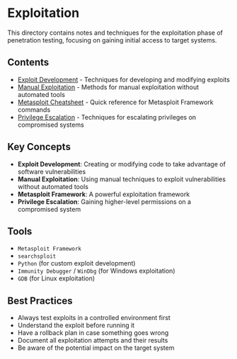 # Exploitation

This directory contains notes and techniques for the exploitation phase of penetration testing, focusing on gaining initial access to target systems.

## Contents

- [Exploit Development](exploit_development.md) - Techniques for developing and modifying exploits
- [Manual Exploitation](manual_exploitation.md) - Methods for manual exploitation without automated tools
- [Metasploit Cheatsheet](metasploit_cheatsheet.md) - Quick reference for Metasploit Framework commands
- [Privilege Escalation](privilege_escalation/) - Techniques for escalating privileges on compromised systems

## Key Concepts

- **Exploit Development**: Creating or modifying code to take advantage of software vulnerabilities
- **Manual Exploitation**: Using manual techniques to exploit vulnerabilities without automated tools
- **Metasploit Framework**: A powerful exploitation framework
- **Privilege Escalation**: Gaining higher-level permissions on a compromised system

## Tools

- `Metasploit Framework`
- `searchsploit`
- `Python` (for custom exploit development)
- `Immunity Debugger` / `WinDbg` (for Windows exploitation)
- `GDB` (for Linux exploitation)

## Best Practices

- Always test exploits in a controlled environment first
- Understand the exploit before running it
- Have a rollback plan in case something goes wrong
- Document all exploitation attempts and their results
- Be aware of the potential impact on the target system
